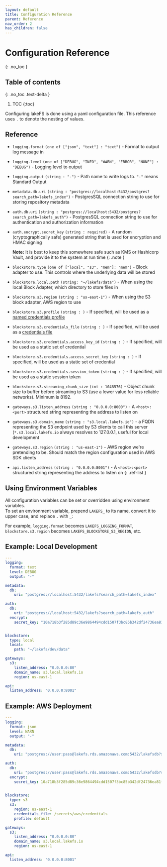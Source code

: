 ```yaml
---
layout: default
title: Configuration Reference
parent: Reference
nav_order: 2
has_children: false
---
```


# Configuration Reference
{: .no_toc }

## Table of contents
{: .no_toc .text-delta }

1. TOC
{:toc}

Configuring lakeFS is done using a yaml configuration file.
This reference uses `.` to denote the nesting of values.

## Reference

* `logging.format` `(one of ["json", "text"] : "text")` - Format to output log message in
* `logging.level` `(one of ["DEBUG", "INFO", "WARN", "ERROR", "NONE"] : "DEBUG")` - Logging level to output
* `logging.output` `(string : "-")` - Path name to write logs to. `"-"` means Standard Output
* `metadata.db.uri` `(string : "postgres://localhost:5432/postgres?search_path=lakefs_index")` - PostgresSQL connection string to use for storing repository metadata
* `auth.db.uri` `(string : "postgres://localhost:5432/postgres?search_path=lakefs_auth")` - PostgresSQL connection string to use for authentication and authorization information
* `auth.encrypt.secret_key` `(string : required)` - A random (cryptographically safe) generated string that is used for encryption and HMAC signing  

   **Note:** It is best to keep this somewhere safe such as KMS or Hashicorp Vault, and provide it to the system at run time
   {: .note } 

* `blockstore.type` `(one of ["local", "s3", "mem"]: "mem")` - Block adapter to use. This controls where the underlying data will be stored
* `blockstore.local.path` `(string: "~/lakefs/data")` - When using the local Block Adapter, which directory to store files in
* `blockstore.s3.region` `(string : "us-east-1")` - When using the S3 block adapter, AWS region to use
* `blockstore.s3.profile` `(string : )` - If specified, will be used as a [named credentials profile](https://docs.aws.amazon.com/cli/latest/userguide/cli-configure-profiles.html)
* `blockstore.s3.credentials_file` `(string : )` - If specified, will be used as a [credentials file](https://docs.aws.amazon.com/cli/latest/userguide/cli-configure-files.html)
* `blockstore.s3.credentials.access_key_id` `(string : )` - If specified, will be used as a static set of credential
* `blockstore.s3.credentials.access_secret_key` `(string : )` - If specified, will be used as a static set of credential
* `blockstore.s3.credentials.session_token` `(string : )` - If specified, will be used as a static session token
* `blockstore.s3.streaming_chunk_size` `(int : 1048576)` - Object chunk size to buffer before streaming to S3 (use a lower value for less reliable networks). Minimum is 8192.
* `gateways.s3.listen_address` `(string : "0.0.0.0:8000")` - A `<host>:<port>` structured string representing the address to listen on
* `gateways.s3.domain_name` `(string : "s3.local.lakefs.io")` - a FQDN representing the S3 endpoint used by S3 clients to call this server (`*.s3.local.lakefs.io` always resolves to 127.0.0.1, useful for local development
* `gateways.s3.region` `(string : "us-east-1")` - AWS region we're pretending to be. Should match the region configuration used in AWS SDK clients
* `api.listen_address` `(string : "0.0.0.0:8001")` - A `<host>:<port>` structured string representing the address to listen on
{: .ref-list }

## Using Environment Variables

All configuration variables can be set or overridden using environment variables.  
To set an environment variable, prepend `LAKEFS_` to its name, convert it to upper case, and replace `.` with `_`:

For example, `logging.format` becomes `LAKEFS_LOGGING_FORMAT`, `blockstore.s3.region` becomes `LAKEFS_BLOCKSTORE_S3_REGION`, etc.


## Example: Local Development

```yaml
---
logging:
  format: text
  level: DEBUG
  output: "-"

metadata:
  db:
    uri: "postgres://localhost:5432/lakefs?search_path=lakefs_index"

auth:
  db:
    uri: "postgres://localhost:5432/lakefs?search_path=lakefs_auth"
  encrypt:
    secret_key: "10a718b3f285d89c36e9864494cdd1507f3bc85b342df24736ea81f9a1134bcc09e90b6641"


blockstore:
  type: local
  local:
    path: "~/lakefs/dev/data"

gateways:
  s3:
    listen_address: "0.0.0.0:80"
    domain_name: s3.local.lakefs.io
    region: us-east-1

api:
  listen_address: "0.0.0.0:8001"
```


## Example: AWS Deployment

```yaml
---
logging:
  format: json
  level: WARN
  output: "-"

metadata:
  db:
    uri: "postgres://user:pass@lakefs.rds.amazonaws.com:5432/lakefsdb?search_path=lakefs_index"

auth:
  db:
    uri: "postgres://user:pass@lakefs.rds.amazonaws.com:5432/lakefsdb?search_path=lakefs_auth"
  encrypt:
    secret_key: 10a718b3f285d89c36e9864494cdd1507f3bc85b342df24736ea81f9a1134bcc
    

blockstore:
  type: s3
  s3:
    region: us-east-1
    credentials_file: /secrets/aws/credentials
    profile: default

gateways:
  s3:
    listen_address: "0.0.0.0:80"
    domain_name: s3.local.lakefs.io
    region: us-east-1

api:
  listen_address: "0.0.0.0:8001"
```